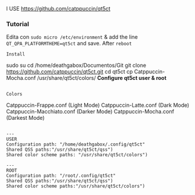 I USE https://github.com/catppuccin/qt5ct

### Tutorial
Edita con ```sudo micro /etc/environment``` & add the line ```QT_QPA_PLATFORMTHEME=qt5ct``` and save. After ```reboot```
```
Install
```
sudo su
cd /home/deathgabox/Documentos/Git
git clone https://github.com/catppuccin/qt5ct.git
cd qt5ct
cp Catppuccin-Mocha.conf /usr/share/qt5ct/colors/
**Configure qt5ct user & root**
```

Colors
```
Catppuccin-Frappe.conf      (Light Mode)
Catppuccin-Latte.conf       (Dark Mode)
Catppuccin-Macchiato.conf   (Darker Mode)
Catppuccin-Mocha.conf       (Darkest Mode)
```

---
USER
Configuration path: "/home/deathgabox/.config/qt5ct"
Shared QSS paths:"/usr/share/qt5ct/qss")
Shared color scheme paths: "/usr/share/qt5ct/colors")

---
ROOT
Configuration path: "/root/.config/qt5ct"
Shared QSS paths:"/usr/share/qt5ct/qss")
Shared color scheme paths:"/usr/share/qt5ct/colors")
